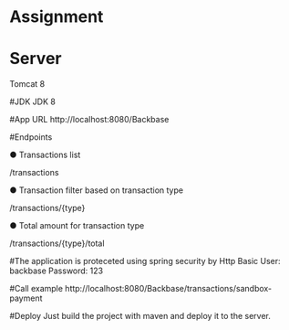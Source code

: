 # Assignment

# Server
Tomcat 8

#JDK
JDK 8

#App URL
http://localhost:8080/Backbase

#Endpoints

● Transactions list

/transactions

● Transaction filter based on transaction type

/transactions/{type}

● Total amount for transaction type

/transactions/{type}/total

#The application is proteceted using spring security by Http Basic
User: backbase
Password: 123

#Call example
http://localhost:8080/Backbase/transactions/sandbox-payment

#Deploy
Just build the project with maven and deploy it to the server.
